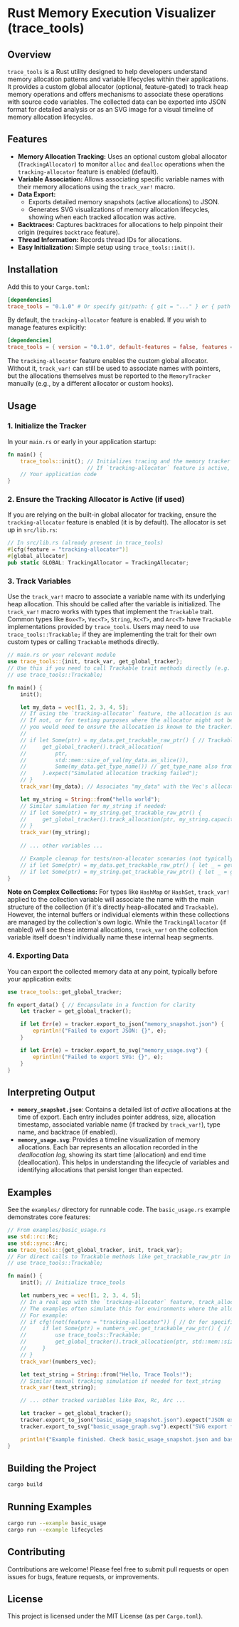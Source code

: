 # Rust Memory Execution Visualizer (trace_tools)

## Overview
`trace_tools` is a Rust utility designed to help developers understand memory allocation patterns and variable lifecycles within their applications. It provides a custom global allocator (optional, feature-gated) to track heap memory operations and offers mechanisms to associate these operations with source code variables. The collected data can be exported into JSON format for detailed analysis or as an SVG image for a visual timeline of memory allocation lifecycles.

## Features
*   **Memory Allocation Tracking:** Uses an optional custom global allocator (`TrackingAllocator`) to monitor `alloc` and `dealloc` operations when the `tracking-allocator` feature is enabled (default).
*   **Variable Association:** Allows associating specific variable names with their memory allocations using the `track_var!` macro.
*   **Data Export:**
    *   Exports detailed memory snapshots (active allocations) to JSON.
    *   Generates SVG visualizations of memory allocation lifecycles, showing when each tracked allocation was active.
*   **Backtraces:** Captures backtraces for allocations to help pinpoint their origin (requires `backtrace` feature).
*   **Thread Information:** Records thread IDs for allocations.
*   **Easy Initialization:** Simple setup using `trace_tools::init()`.

## Installation
Add this to your `Cargo.toml`:

```toml
[dependencies]
trace_tools = "0.1.0" # Or specify git/path: { git = "..." } or { path = "..." }
```

By default, the `tracking-allocator` feature is enabled. If you wish to manage features explicitly:
```toml
[dependencies]
trace_tools = { version = "0.1.0", default-features = false, features = ["your_desired_features"] }
```
The `tracking-allocator` feature enables the custom global allocator. Without it, `track_var!` can still be used to associate names with pointers, but the allocations themselves must be reported to the `MemoryTracker` manually (e.g., by a different allocator or custom hooks).

## Usage

### 1. Initialize the Tracker
In your `main.rs` or early in your application startup:
```rust
fn main() {
    trace_tools::init(); // Initializes tracing and the memory tracker setup.
                         // If `tracking-allocator` feature is active, this also sets up the global allocator.
    // Your application code
}
```

### 2. Ensure the Tracking Allocator is Active (if used)
If you are relying on the built-in global allocator for tracking, ensure the `tracking-allocator` feature is enabled (it is by default). The allocator is set up in `src/lib.rs`:
```rust
// In src/lib.rs (already present in trace_tools)
#[cfg(feature = "tracking-allocator")]
#[global_allocator]
pub static GLOBAL: TrackingAllocator = TrackingAllocator;
```

### 3. Track Variables
Use the `track_var!` macro to associate a variable name with its underlying heap allocation. This should be called after the variable is initialized.
The `track_var!` macro works with types that implement the `Trackable` trait. Common types like `Box<T>`, `Vec<T>`, `String`, `Rc<T>`, and `Arc<T>` have `Trackable` implementations provided by `trace_tools`. Users may need to `use trace_tools::Trackable;` if they are implementing the trait for their own custom types or calling `Trackable` methods directly.

```rust
// main.rs or your relevant module
use trace_tools::{init, track_var, get_global_tracker};
// Use this if you need to call Trackable trait methods directly (e.g. for manual simulation)
// use trace_tools::Trackable; 

fn main() {
    init();

    let my_data = vec![1, 2, 3, 4, 5];
    // If using the `tracking-allocator` feature, the allocation is automatically reported.
    // If not, or for testing purposes where the allocator might not be fully active,
    // you would need to ensure the allocation is known to the tracker:
    //
    // if let Some(ptr) = my_data.get_trackable_raw_ptr() { // Trackable must be in scope for this method
    //     get_global_tracker().track_allocation(
    //         ptr,
    //         std::mem::size_of_val(my_data.as_slice()),
    //         Some(my_data.get_type_name()) // get_type_name also from Trackable
    //     ).expect("Simulated allocation tracking failed");
    // }
    track_var!(my_data); // Associates "my_data" with the Vec's allocation

    let my_string = String::from("hello world");
    // Similar simulation for my_string if needed:
    // if let Some(ptr) = my_string.get_trackable_raw_ptr() {
    //     get_global_tracker().track_allocation(ptr, my_string.capacity(), Some(my_string.get_type_name())).unwrap();
    // }
    track_var!(my_string);
    
    // ... other variables ...

    // Example cleanup for tests/non-allocator scenarios (not typically needed in apps)
    // if let Some(ptr) = my_data.get_trackable_raw_ptr() { let _ = get_global_tracker().track_deallocation(ptr); }
    // if let Some(ptr) = my_string.get_trackable_raw_ptr() { let _ = get_global_tracker().track_deallocation(ptr); }
}
```
**Note on Complex Collections:** For types like `HashMap` or `HashSet`, `track_var!` applied to the collection variable will associate the name with the main structure of the collection (if it's directly heap-allocated and `Trackable`). However, the internal buffers or individual elements within these collections are managed by the collection's own logic. While the `TrackingAllocator` (if enabled) will see these internal allocations, `track_var!` on the collection variable itself doesn't individually name these internal heap segments.

### 4. Exporting Data
You can export the collected memory data at any point, typically before your application exits:

```rust
use trace_tools::get_global_tracker;

fn export_data() { // Encapsulate in a function for clarity
    let tracker = get_global_tracker();

    if let Err(e) = tracker.export_to_json("memory_snapshot.json") {
        eprintln!("Failed to export JSON: {}", e);
    }

    if let Err(e) = tracker.export_to_svg("memory_usage.svg") {
        eprintln!("Failed to export SVG: {}", e);
    }
}
```

## Interpreting Output

*   **`memory_snapshot.json`**: Contains a detailed list of *active* allocations at the time of export. Each entry includes pointer address, size, allocation timestamp, associated variable name (if tracked by `track_var!`), type name, and backtrace (if enabled).
*   **`memory_usage.svg`**: Provides a timeline visualization of memory allocations. Each bar represents an allocation recorded in the *deallocation log*, showing its start time (allocation) and end time (deallocation). This helps in understanding the lifecycle of variables and identifying allocations that persist longer than expected.

## Examples
See the `examples/` directory for runnable code. The `basic_usage.rs` example demonstrates core features:

```rust
// From examples/basic_usage.rs
use std::rc::Rc;
use std::sync::Arc;
use trace_tools::{get_global_tracker, init, track_var};
// For direct calls to Trackable methods like get_trackable_raw_ptr in example setup:
// use trace_tools::Trackable; 

fn main() {
    init(); // Initialize trace_tools

    let numbers_vec = vec![1, 2, 3, 4, 5];
    // In a real app with the `tracking-allocator` feature, track_allocation is automatic.
    // The examples often simulate this for environments where the allocator isn't fully hooked.
    // For example:
    // if cfg!(not(feature = "tracking-allocator")) { // Or for specific test setups
    //     if let Some(ptr) = numbers_vec.get_trackable_raw_ptr() { // Trackable needs to be in scope
    //         use trace_tools::Trackable; 
    //         get_global_tracker().track_allocation(ptr, std::mem::size_of_val(numbers_vec.as_slice()), Some(numbers_vec.get_type_name())).unwrap();
    //     }
    // }
    track_var!(numbers_vec);

    let text_string = String::from("Hello, Trace Tools!");
    // Similar manual tracking simulation if needed for text_string
    track_var!(text_string);

    // ... other tracked variables like Box, Rc, Arc ...

    let tracker = get_global_tracker();
    tracker.export_to_json("basic_usage_snapshot.json").expect("JSON export failed");
    tracker.export_to_svg("basic_usage_graph.svg").expect("SVG export failed");

    println!("Example finished. Check basic_usage_snapshot.json and basic_usage_graph.svg.");
}
```

## Building the Project
```bash
cargo build
```

## Running Examples
```bash
cargo run --example basic_usage
cargo run --example lifecycles
```

## Contributing
Contributions are welcome! Please feel free to submit pull requests or open issues for bugs, feature requests, or improvements.

## License
This project is licensed under the MIT License (as per `Cargo.toml`).
```
